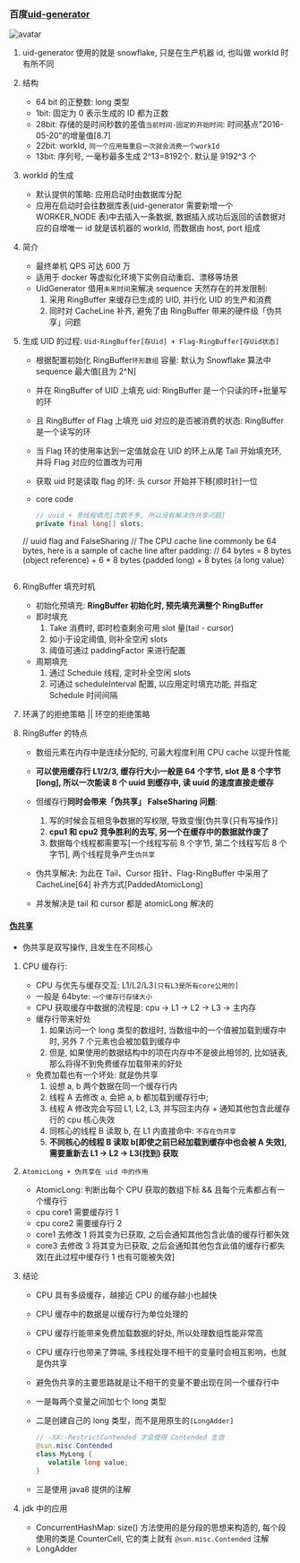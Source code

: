 ### 百度[uid-generator](https://github.com/baidu/uid-generator/blob/master/README.zh_cn.md)

![avatar](/static/image/common/uuid-baidu.png)

1. uid-generator 使用的就是 snowflake, 只是在生产机器 id, 也叫做 workId 时有所不同
2. 结构

    - 64 bit 的正整数: long 类型
    - 1bit: 固定为 0 表示生成的 ID 都为正数
    - 28bit: 存储的是时间秒数的差值`当前时间-固定的开始时间`: 时间基点"2016-05-20"的增量值[8.7]
    - 22bit: workId, `同一个应用每重启一次就会消费一个workId`
    - 13bit: 序列号, 一毫秒最多生成 2^13=8192个. 默认是 9192^3 个

3. workId 的生成

    - 默认提供的策略: 应用启动时由数据库分配
    - 应用在启动时会往数据库表(uid-generator 需要新增一个 WORKER_NODE 表)中去插入一条数据, 数据插入成功后返回的该数据对应的自增唯一 id 就是该机器的 workId, 而数据由 host, port
      组成

4. 简介

    - 最终单机 QPS 可达 600 万
    - 适用于 docker 等虚拟化环境下实例自动重启、漂移等场景
    - UidGenerator 借用`未来时间`来解决 sequence 天然存在的并发限制:
        1. 采用 RingBuffer 来缓存已生成的 UID, 并行化 UID 的生产和消费
        2. 同时对 CacheLine 补齐, 避免了由 RingBuffer 带来的硬件级「伪共享」问题

5. 生成 UID 的过程: `Uid-RingBuffer[存Uid] + Flag-RingBuffer[存Uid状态]`

    - 根据配置初始化 RingBuffer`环形数组` 容量: 默认为 Snowflake 算法中 sequence 最大值[且为 2^N]
    - 并在 RingBuffer of UID 上填充 uid: RingBuffer 是一个只读的环+批量写的环
    - 且 RingBuffer of Flag 上填充 uid 对应的是否被消费的状态: RingBuffer 是一个读写的环
    - 当 Flag 环的使用率达到一定值就会在 UID 的环上从尾 Tail 开始填充环, 并将 Flag 对应的位置改为可用
    - 获取 uid 时是读取 flag 的环: 头 cursor 开始并下移[顺时针]一位
    - core code

      ```java
      // uuid + 多线程填充[次数不多, 所以没有解决伪共享问题]
      private final long[] slots;

   // uuid flag and FalseSharing // The CPU cache line commonly be 64 bytes, here is a sample of cache line after
   padding:
   // 64 bytes = 8 bytes (object reference) + 6 * 8 bytes (padded long) + 8 bytes (a long value)
      ```

6. RingBuffer 填充时机

    - 初始化预填充: **RingBuffer 初始化时, 预先填充满整个 RingBuffer**
    - 即时填充
        1. Take 消费时, 即时检查剩余可用 slot 量(tail - cursor)
        2. 如小于设定阈值, 则补全空闲 slots
        3. 阈值可通过 paddingFactor 来进行配置
    - 周期填充
        1. 通过 Schedule 线程, 定时补全空闲 slots
        2. 可通过 scheduleInterval 配置, 以应用定时填充功能, 并指定 Schedule 时间间隔

7. 环满了的拒绝策略 || 环空的拒绝策略
8. RingBuffer 的特点

    - 数组元素在内存中是连续分配的, 可最大程度利用 CPU cache 以提升性能
    - **可以使用缓存行 L1/2/3, 缓存行大小一般是 64 个字节, slot 是 8 个字节[long], 所以一次能读 8 个 uuid 到缓存中, 读 uuid 的速度直接走缓存**
    - 但缓存行**同时会带来「伪共享」 FalseSharing 问题**:

        1. 写的时候会互相竞争数据的写权限, 导致变慢[伪共享{只有写操作}]
        2. **cpu1 和 cpu2 竞争胜利的去写, 另一个在缓存中的数据就作废了**
        3. 数据每个线程都需要写[一个线程写前 8 个字节, 第二个线程写后 8 个字节], 两个线程竞争产生`伪共享`

    - 伪共享解决: 为此在 Tail、Cursor 指针、Flag-RingBuffer 中采用了 CacheLine[64] 补齐方式[PaddedAtomicLong]
    - 并发解决是 tail 和 cursor 都是 atomicLong 解决的

#### [伪共享](https://www.cnblogs.com/tong-yuan/p/FalseSharing.html)

- 伪共享是双写操作, 且发生在不同核心

1. CPU 缓存行:

    - CPU 与优先与缓存交互: L1/L2/L3`[只有L3是所有core公用的]`
    - 一般是 64byte: `一个缓存行存储大小`
    - CPU 获取缓存中数据的流程是: cpu -> L1 -> L2 -> L3 -> 主内存
    - 缓存行带来好处
        1. 如果访问一个 long 类型的数组时, 当数组中的一个值被加载到缓存中时, 另外 7 个元素也会被加载到缓存中
        2. 但是, 如果使用的数据结构中的项在内存中不是彼此相邻的, 比如链表, 那么将得不到免费缓存加载带来的好处
    - 免费加载也有一个坏处: 就是伪共享
        1. 设想 a, b 两个数据在同一个缓存行内
        2. 线程 A 去修改 a, 会把 a, b 都加载到缓存行中;
        3. 线程 A 修改完会写回 L1, L2, L3, 并写回主内存 + 通知其他包含此缓存行的 cpu 核心失效
        4. 同核心的线程 B 读取 b, 在 L1 内直接命中: `不存在伪共享`
        5. **不同核心的线程 B 读取 b[即使之前已经加载到缓存中也会被 A 失效], 需要重新去 L1 -> L2 -> L3(找到) 获取**

2. `AtomicLong + 伪共享在 uid 中的作用`
    - AtomicLong: 判断出每个 CPU 获取的数组下标 && 且每个元素都占有一个缓存行
    - cpu core1 需要缓存行 1
    - cpu core2 需要缓存行 2
    - core1 去修改 1 将其变为已获取, 之后会通知其他包含此值的缓存行都失效
    - core3 去修改 3 将其变为已获取, 之后会通知其他包含此值的缓存行都失效[在此过程中缓存行 1 也有可能被失效]

3. 结论

    - CPU 具有多级缓存，越接近 CPU 的缓存越小也越快
    - CPU 缓存中的数据是以缓存行为单位处理的
    - CPU 缓存行能带来免费加载数据的好处, 所以处理数组性能非常高
    - CPU 缓存行也带来了弊端, 多线程处理不相干的变量时会相互影响，也就是伪共享
    - 避免伪共享的主要思路就是让不相干的变量不要出现在同一个缓存行中
    - 一是每两个变量之间加七个 long 类型
    - 二是创建自己的 long 类型，而不是用原生的`[LongAdder]`

      ```java
      // -XX:-RestrictContended 才会使得 Contended 生效
      @sun.misc.Contended
      class MyLong {
         volatile long value;
      }
      ```

    - 三是使用 java8 提供的注解

4. jdk 中的应用

    - ConcurrentHashMap: size() 方法使用的是分段的思想来构造的, 每个段使用的类是 CounterCell, 它的类上就有 `@sun.misc.Contended` 注解
    - LongAdder